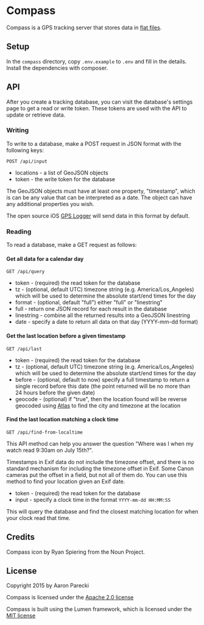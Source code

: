 # Compass

Compass is a GPS tracking server that stores data in [flat files](https://github.com/aaronpk/QuartzDB).

## Setup

In the `compass` directory, copy `.env.example` to `.env` and fill in the details. Install the dependencies with composer.


## API

After you create a tracking database, you can visit the database's settings page to get a read or write token. These tokens are used with the API to update or retrieve data.

### Writing

To write to a database, make a POST request in JSON format with the following keys:

`POST /api/input`

* locations - a list of GeoJSON objects
* token - the write token for the database

The GeoJSON objects must have at least one property, "timestamp", which is can be any value that can be interpreted as a date. The object can have any additional properties you wish.

The open source iOS [GPS Logger](https://github.com/esripdx/GPS-Logger-iOS) will send data in this format by default.

### Reading

To read a database, make a GET request as follows:

#### Get all data for a calendar day

`GET /api/query`

* token - (required) the read token for the database
* tz - (optional, default UTC) timezone string (e.g. America/Los_Angeles) which will be used to determine the absolute start/end times for the day
* format - (optional, default "full") either "full" or "linestring"
 * full - return one JSON record for each result in the database
 * linestring - combine all the returned results into a GeoJSON linestring
* date - specify a date to return all data on that day (YYYY-mm-dd format)

#### Get the last location before a given timestamp

`GET /api/last`

* token - (required) the read token for the database
* tz - (optional, default UTC) timezone string (e.g. America/Los_Angeles) which will be used to determine the absolute start/end times for the day
* before - (optional, default to now) specify a full timestamp to return a single record before this date (the point returned will be no more than 24 hours before the given date)
* geocode - (optional) if "true", then the location found will be reverse geocoded using [Atlas](https://atlas.p3k.io) to find the city and timezone at the location

#### Find the last location matching a clock time

`GET /api/find-from-localtime`

This API method can help you answer the question "Where was I when my watch read 9:30am on July 15th?".

Timestamps in Exif data do not include the timezone offset, and there is no standard mechanism for including the timezone offset in Exif. Some Canon cameras put the offset in a field, but not all of them do. You can use this method to find your location given an Exif date.

* token - (required) the read token for the database
* input - specify a clock time in the format `YYYY-mm-dd HH:MM:SS`

This will query the database and find the closest matching location for when your clock read that time.


## Credits

Compass icon by Ryan Spiering from the Noun Project.


## License

Copyright 2015 by Aaron Parecki

Compass is licensed under the [Apache 2.0 license](http://opensource.org/licenses/Apache-2.0)

Compass is built using the Lumen framework, which is licensed under the [MIT license](http://opensource.org/licenses/MIT)
